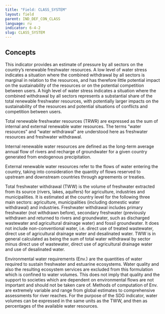 ```yaml
---
title: "Field: CLASS_SYSTEM"
layout: field
parent: IND_DEF_CON_CLASS
language: ru
indicator: 6-4-2
slug: CLASS_SYSTEM
---
```

## Concepts

This indicator provides an estimate of pressure by all sectors on the country’s renewable freshwater resources. A low level of water stress indicates a situation where the combined withdrawal by all sectors is marginal in relation to the resources, and has therefore little potential impact on the sustainability of the resources or on the potential competition between users. A high level of water stress indicates a situation where the combined withdrawal by all sectors represents a substantial share of the total renewable freshwater resources, with potentially larger impacts on the sustainability of the resources and potential situations of conflicts and competition between users.

Total renewable freshwater resources (TRWR) are expressed as the sum of internal and external renewable water resources. The terms “water resources” and “water withdrawal” are understood here as freshwater resources and freshwater withdrawal.

Internal renewable water resources are defined as the long-term average annual flow of rivers and recharge of groundwater for a given country generated from endogenous precipitation.

External renewable water resources refer to the flows of water entering the country, taking into consideration the quantity of flows reserved to upstream and downstream countries through agreements or treaties.

Total freshwater withdrawal (TWW) is the volume of freshwater extracted from its source (rivers, lakes, aquifers) for agriculture, industries and municipalities. It is estimated at the country level for the following three main sectors: agriculture, municipalities (including domestic water withdrawal) and industries. Freshwater withdrawal includes primary freshwater (not withdrawn before), secondary freshwater (previously withdrawn and returned to rivers and groundwater, such as discharged wastewater and agricultural drainage water) and fossil groundwater. It does not include non-conventional water, i.e. direct use of treated wastewater, direct use of agricultural drainage water and desalinated water. TWW is in general calculated as being the sum of total water withdrawal by sector minus direct use of wastewater, direct use of agricultural drainage water and use of desalinated water.

Environmental water requirements (Env.) are the quantities of water required to sustain freshwater and estuarine ecosystems. Water quality and also the resulting ecosystem services are excluded from this formulation which is confined to water volumes. This does not imply that quality and the support to societies which are dependent on environmental flows are not important and should not be taken care of. Methods of computation of Env. are extremely variable and range from global estimates to comprehensive assessments for river reaches. For the purpose of the SDG indicator, water volumes can be expressed in the same units as the TWW, and then as percentages of the available water resources.